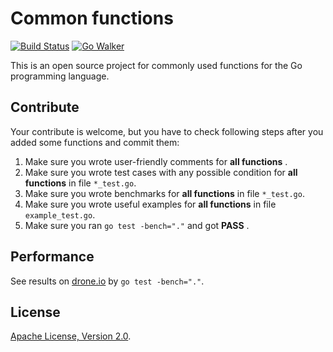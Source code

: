 Common functions
===

[![Build Status](https://drone.io/github.com/Unknwon/com/status.png)](https://drone.io/github.com/Unknwon/com/latest) [![Go Walker](http://gowalker.org/api/v1/badge)](http://gowalker.org/github.com/Unknwon/com)

This is an open source project for commonly used functions for the Go programming language.

## Contribute

Your contribute is welcome, but you have to check following steps after you added some functions and commit them:

1. Make sure you wrote user-friendly comments for **all functions** .
2. Make sure you wrote test cases with any possible condition for **all functions** in file `*_test.go`.
3. Make sure you wrote benchmarks for **all functions** in file `*_test.go`.
4. Make sure you wrote useful examples for **all functions** in file `example_test.go`.
5. Make sure you ran `go test -bench="."` and got **PASS** .

## Performance

See results on [drone.io](https://drone.io/github.com/Unknwon/com/latest) by `go test -bench="."`.

## License

[Apache License, Version 2.0](http://www.apache.org/licenses/LICENSE-2.0.html).

